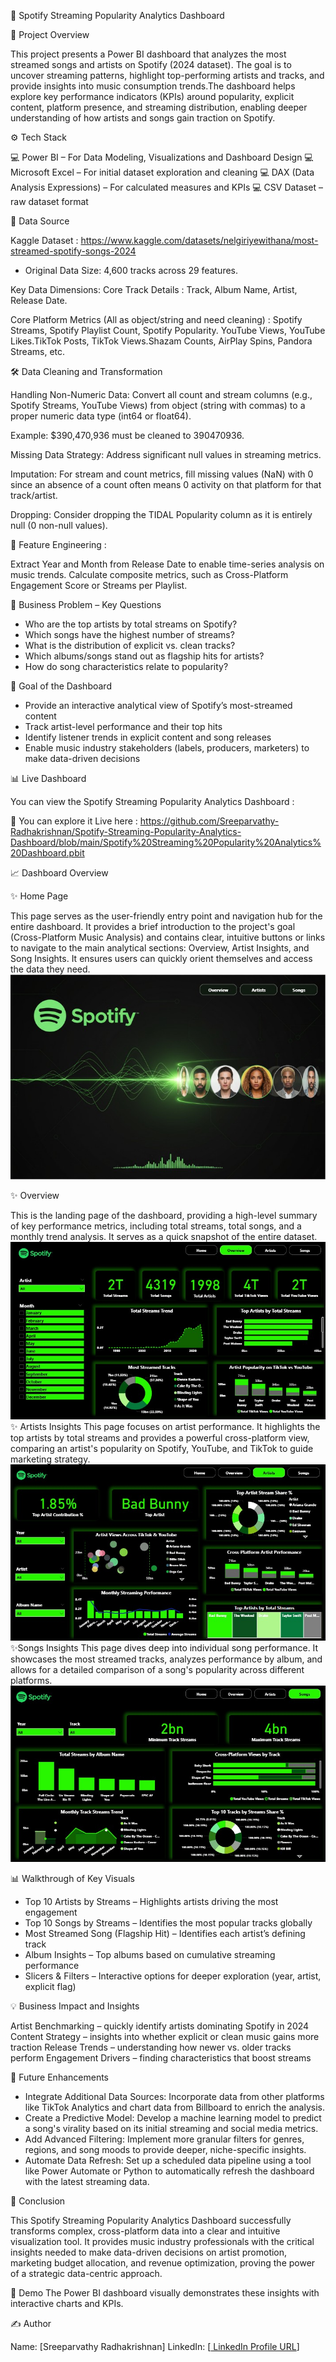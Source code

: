🎵 Spotify Streaming Popularity Analytics Dashboard

📌 Project Overview

This project presents a Power BI dashboard that analyzes the most streamed songs and artists on Spotify (2024 dataset). The goal is to uncover streaming patterns, highlight top-performing artists and tracks, and provide insights into music consumption trends.The dashboard helps explore key performance indicators (KPIs) around popularity, explicit content, platform presence, and streaming distribution, enabling deeper understanding of how artists and songs gain traction on Spotify.

⚙️ Tech Stack

💻 Power BI – For Data Modeling, Visualizations and Dashboard Design
💻 Microsoft Excel – For initial dataset exploration and cleaning
💻 DAX (Data Analysis Expressions) – For calculated measures and KPIs
💻 CSV Dataset – raw dataset format

📂 Data Source

Kaggle Dataset : https://www.kaggle.com/datasets/nelgiriyewithana/most-streamed-spotify-songs-2024
- Original Data Size: 4,600 tracks across 29 features.

Key Data Dimensions:
Core Track Details : Track, Album Name, Artist, Release Date.

Core Platform Metrics (All as object/string and need cleaning) : Spotify Streams, Spotify Playlist Count, Spotify Popularity.
YouTube Views, YouTube Likes.TikTok Posts, TikTok Views.Shazam Counts, AirPlay Spins, Pandora Streams, etc.

🛠️ Data Cleaning and Transformation 

Handling Non-Numeric Data: Convert all count and stream columns (e.g., Spotify Streams, YouTube Views) from object (string with commas) to a proper numeric data type (int64 or float64).

Example: $390,470,936 must be cleaned to 390470936.

Missing Data Strategy: Address significant null values in streaming metrics.

Imputation: For stream and count metrics, fill missing values (NaN) with 0 since an absence of a count often means 0 activity on that platform for that track/artist.

Dropping: Consider dropping the TIDAL Popularity column as it is entirely null (0 non-null values).

📌 Feature Engineering : 

Extract Year and Month from Release Date to enable time-series analysis on music trends.
Calculate composite metrics, such as Cross-Platform Engagement Score or Streams per Playlist.

🚀 Business Problem – Key Questions

- Who are the top artists by total streams on Spotify?
- Which songs have the highest number of streams?
- What is the distribution of explicit vs. clean tracks?
- Which albums/songs stand out as flagship hits for artists?
- How do song characteristics  relate to popularity?

🎯 Goal of the Dashboard

- Provide an interactive analytical view of Spotify’s most-streamed content
- Track artist-level performance and their top hits
- Identify listener trends in explicit content and song releases
- Enable music industry stakeholders (labels, producers, marketers) to make data-driven decisions
  
📊 Live Dashboard

 You can view the Spotify Streaming Popularity Analytics Dashboard :

🔗 You can explore it Live here : https://github.com/Sreeparvathy-Radhakrishnan/Spotify-Streaming-Popularity-Analytics-Dashboard/blob/main/Spotify%20Streaming%20Popularity%20Analytics%20Dashboard.pbit

📈 Dashboard Overview

✨ Home Page 

This page serves as the user-friendly entry point and navigation hub for the entire dashboard. It provides a brief introduction to the project's goal (Cross-Platform Music Analysis) and contains clear, intuitive buttons or links to navigate to the main analytical sections: Overview, Artist Insights, and Song Insights. It ensures users can quickly orient themselves and access the data they need.![Home Page](https://github.com/Sreeparvathy-Radhakrishnan/Spotify-Streaming-Popularity-Analytics-Dashboard/blob/main/Dashboard%20Images/Home%20Page.jpg)

✨ Overview 

This is the landing page of the dashboard, providing a high-level summary of key performance metrics, including total streams, total songs, and a monthly trend analysis. It serves as a quick snapshot of the entire dataset.
![Overview](https://github.com/Sreeparvathy-Radhakrishnan/Spotify-Streaming-Popularity-Analytics-Dashboard/blob/main/Dashboard%20Images/Overview.jpg)
✨ Artists Insights
This page focuses on artist performance. It highlights the top artists by total streams and provides a powerful cross-platform view, comparing an artist's popularity on Spotify, YouTube, and TikTok to guide marketing strategy.
![Artists Insights](https://github.com/Sreeparvathy-Radhakrishnan/Spotify-Streaming-Popularity-Analytics-Dashboard/blob/main/Dashboard%20Images/Artist%20Insights.jpg)
✨Songs Insights 
This page dives deep into individual song performance. It showcases the most streamed tracks, analyzes performance by album, and allows for a detailed comparison of a song's popularity across different platforms.
![Songs Insights](https://github.com/Sreeparvathy-Radhakrishnan/Spotify-Streaming-Popularity-Analytics-Dashboard/blob/main/Dashboard%20Images/Song%20Insights.jpg)

📊 Walkthrough of Key Visuals

- Top 10 Artists by Streams – Highlights artists driving the most engagement
- Top 10 Songs by Streams – Identifies the most popular tracks globally
- Most Streamed Song (Flagship Hit) – Identifies each artist’s defining track
- Album Insights – Top albums based on cumulative streaming performance
- Slicers & Filters – Interactive options for deeper exploration (year, artist, explicit flag)

💡 Business Impact and Insights

Artist Benchmarking – quickly identify artists dominating Spotify in 2024
Content Strategy – insights into whether explicit or clean music gains more traction
Release Trends – understanding how newer vs. older tracks perform
Engagement Drivers – finding characteristics that boost streams

🚀 Future Enhancements

- Integrate Additional Data Sources: Incorporate data from other platforms like TikTok Analytics and chart data from Billboard to enrich the analysis.
- Create a Predictive Model: Develop a machine learning model to predict a song's virality based on its initial streaming and social media metrics.
- Add Advanced Filtering: Implement more granular filters for genres, regions, and song moods to provide deeper, niche-specific insights.
- Automate Data Refresh: Set up a scheduled data pipeline using a tool like Power Automate or Python to automatically refresh the dashboard with the latest streaming data.
  
🎉 Conclusion

This Spotify Streaming  Popularity Analytics Dashboard successfully transforms complex, cross-platform data into a clear and intuitive visualization tool. It provides music industry professionals with the critical insights needed to make data-driven decisions on artist promotion, marketing budget allocation, and revenue optimization, proving the power of a strategic data-centric approach.

🎥 Demo
The Power BI dashboard visually demonstrates these insights with interactive charts and KPIs.

✍️ Author

Name: [Sreeparvathy Radhakrishnan]
LinkedIn: [[ LinkedIn Profile URL](https://www.linkedin.com/in/sreeparvathy-radhakrishnan-151883249/)]

